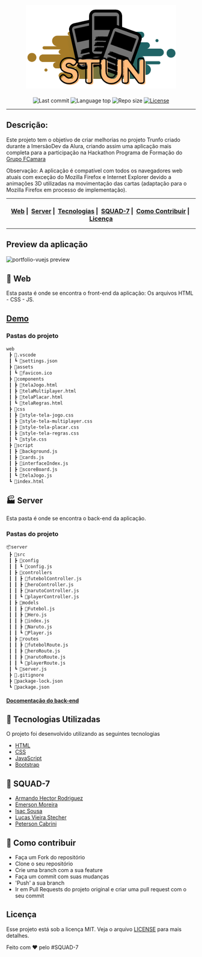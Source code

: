 <h2 align="center"><img src="doc/STUN.png" width="400"></h2>

<p align="center">
    <img alt="Last commit" src="https://img.shields.io/github/last-commit/lucasstecher/STUN"/>
  <img alt="Language top" src="https://img.shields.io/github/languages/top/lucasstecher/STUN"/>
  <img alt="Repo size" src="https://img.shields.io/github/repo-size/lucasstecher/STUN"/>
  <a href="LICENSE">
    <img alt="License" src="https://img.shields.io/badge/license-MIT-%23F8952D">
  </a>
</p>

---

## Descrição:

<p>Este projeto tem o objetivo de criar melhorias no projeto Trunfo criado durante a ImersãoDev da Alura, criando assim uma aplicação mais completa para a participação na Hackathon Programa de Formação do <a href="https://www.fcamara.com.br/">Grupo FCamara</a></p>

<span>Observação: A aplicação é compatível com todos os navegadores web atuais com exceção do Mozilla Firefox e Internet Explorer devido a animações 3D utilizadas na movimentação das cartas (adaptação para o Mozilla Firefox em processo de implementação).</span>

---

<h3 align="center">
  <a href="#pencil-web">Web</a>&nbsp;|&nbsp;
  <a href="#factory-server">Server</a>&nbsp;|&nbsp;
  <a href="#rocket-tecnologias-utilizadas">Tecnologias</a>&nbsp;|&nbsp;
  <a href="#construction_worker-squad-7">SQUAD-7</a>&nbsp;|&nbsp;
  <a href="#link-como-contribuir">Como Contribuir</a>&nbsp;|&nbsp;
  <a href="#licença">Licença</a>
</h3>

---

## Preview da aplicação

<img align="center" src="doc/STUN-Inicio.gif" alt="portfolio-vuejs preview" width="1200"></img>

## :pencil: Web

Esta pasta é onde se encontra o front-end da aplicação: Os arquivos HTML - CSS - JS.

## [Demo](https://stun.vercel.app/)
### Pastas do projeto

```
web
 ┣ 📂.vscode
 ┃ ┗ 📜settings.json
 ┣ 📂assets
 ┃ ┗ 📜favicon.ico
 ┣ 📂components
 ┃ ┣ 📜telaJogo.html
 ┃ ┣ 📜telaMultiplayer.html
 ┃ ┣ 📜telaPlacar.html
 ┃ ┗ 📜telaRegras.html
 ┣ 📂css
 ┃ ┣ 📜style-tela-jogo.css
 ┃ ┣ 📜style-tela-multiplayer.css
 ┃ ┣ 📜style-tela-placar.css
 ┃ ┣ 📜style-tela-regras.css
 ┃ ┗ 📜style.css
 ┣ 📂script
 ┃ ┣ 📜background.js
 ┃ ┣ 📜cards.js
 ┃ ┣ 📜interfaceIndex.js
 ┃ ┣ 📜scoreBoard.js
 ┃ ┗ 📜telaJogo.js
 ┗ 📜index.html
```

## :factory: Server

Esta pasta é onde se encontra o back-end da aplicação.

### Pastas do projeto

```
📦server
 ┣ 📂src
 ┃ ┣ 📂config
 ┃ ┃ ┗ 📜config.js
 ┃ ┣ 📂controllers
 ┃ ┃ ┣ 📜futebolController.js
 ┃ ┃ ┣ 📜heroController.js
 ┃ ┃ ┣ 📜narutoController.js
 ┃ ┃ ┗ 📜playerController.js
 ┃ ┣ 📂models
 ┃ ┃ ┣ 📜Futebol.js
 ┃ ┃ ┣ 📜Hero.js
 ┃ ┃ ┣ 📜index.js
 ┃ ┃ ┣ 📜Naruto.js
 ┃ ┃ ┗ 📜Player.js
 ┃ ┣ 📂routes
 ┃ ┃ ┣ 📜futebolRoute.js
 ┃ ┃ ┣ 📜heroRoute.js
 ┃ ┃ ┣ 📜narutoRoute.js
 ┃ ┃ ┗ 📜playerRoute.js
 ┃ ┗ 📜server.js
 ┣ 📜.gitignore
 ┣ 📜package-lock.json
 ┗ 📜package.json
```

#### [Docomentação do back-end](server/README.md)

## :rocket: Tecnologias Utilizadas

O projeto foi desenvolvido utilizando as seguintes tecnologias

- [HTML](https://developer.mozilla.org/pt-BR/docs/Web/HTML)
- [CSS](https://developer.mozilla.org/pt-BR/docs/Web/CSS)
- [JavaScript](https://developer.mozilla.org/pt-BR/docs/Web/JavaScript)
- [Bootstrap](https://getbootstrap.com/)

## :construction_worker: SQUAD-7

- [Armando Hector Rodriguez](https://github.com/armandoH99)
- [Emerson Moreira](https://github.com/eemr3)
- [Isac Sousa](https://github.com/meIsacSousa)
- [Lucas Vieira Stecher](https://github.com/lucasstecher)
- [Peterson Cabrini](https://github.com/petersoncabrini)

## :link: Como contribuir

- Faça um Fork do repositório
- Clone o seu repositório
- Crie uma branch com a sua feature
- Faça um commit com suas mudanças
- 'Push' a sua branch
- Ir em Pull Requests do projeto original e criar uma pull request com o seu commit

## Licença

Esse projeto está sob a licença MIT. Veja o arquivo [LICENSE](LICENSE) para mais detalhes.

Feito com ❤️ pelo #SQUAD-7
